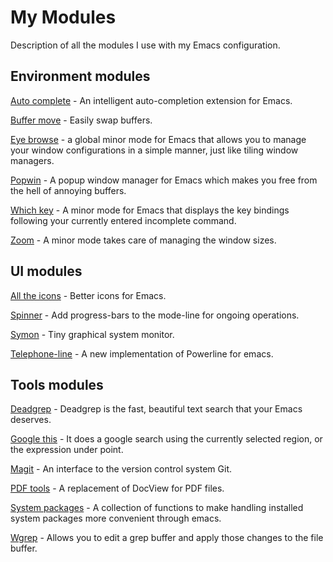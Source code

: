 # My Modules

Description of all the modules I use with my Emacs configuration.

## Environment modules

[Auto complete](https://github.com/auto-complete/auto-complete) - An intelligent auto-completion extension for Emacs.

[Buffer move](https://github.com/lukhas/buffer-move/blob/master/buffer-move.el) - Easily swap buffers.

[Eye browse](https://github.com/wasamasa/eyebrowse) - a global minor mode for Emacs that allows you to manage your window configurations in a simple manner, just like tiling window managers.

[Popwin](https://github.com/m2ym/popwin-el) - A popup window manager for Emacs which makes you free from the hell of annoying buffers.

[Which key](https://github.com/justbur/emacs-which-key) - A minor mode for Emacs that displays the key bindings following your currently entered incomplete command.

[Zoom](https://github.com/cyrus-and/zoom) - A minor mode takes care of managing the window sizes.

## UI modules

[All the icons](https://github.com/domtronn/all-the-icons.el) - Better icons for Emacs.

[Spinner](https://github.com/Malabarba/spinner.el) - Add progress-bars to the mode-line for ongoing operations.

[Symon](https://github.com/zk-phi/symon) - Tiny graphical system monitor.

[Telephone-line](https://github.com/dbordak/telephone-line)  - A new implementation of Powerline for emacs.


## Tools modules

[Deadgrep](https://github.com/Wilfred/deadgrep) - Deadgrep is the fast, beautiful text search that your Emacs deserves.

[Google this](https://github.com/Malabarba/emacs-google-this) - It does a google search using the currently selected region, or the expression under point.

[Magit](https://magit.vc/) - An interface to the version control system Git.

[PDF tools](https://github.com/politza/pdf-tools) - A replacement of DocView for PDF files.

[System packages](https://github.com/jabranham/system-packages) - A collection of functions to make handling installed system packages more convenient through emacs.

[Wgrep](https://github.com/mhayashi1120/Emacs-wgrep) - Allows you to edit a grep buffer and apply those changes to the file buffer.
